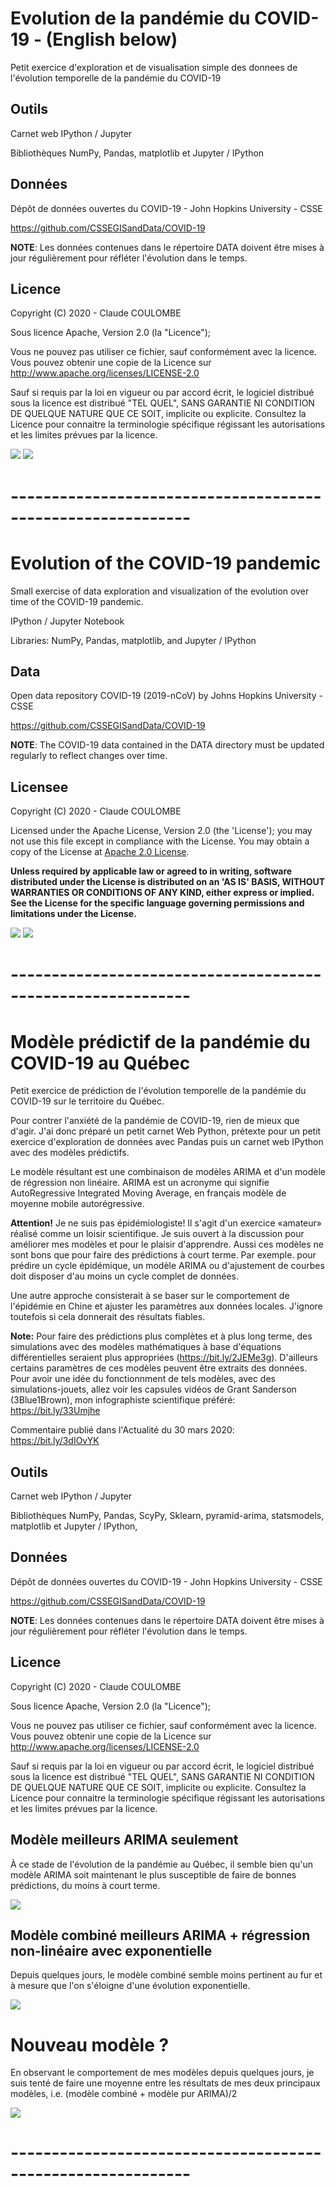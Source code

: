 # Evolution de la pandémie du COVID-19 - (English below)

Petit exercice d'exploration et de visualisation simple des donnees de l'évolution temporelle de la pandémie du COVID-19

## Outils

Carnet web IPython / Jupyter

Bibliothèques NumPy, Pandas, matplotlib et Jupyter / IPython

## Données

Dépôt de données ouvertes du COVID-19 - John Hopkins University - CSSE

https://github.com/CSSEGISandData/COVID-19

**NOTE**: Les données contenues dans le répertoire DATA doivent être mises à jour régulièrement pour réfléter l'évolution dans le temps.

## Licence

Copyright (C) 2020 - Claude COULOMBE

Sous licence Apache, Version 2.0 (la "Licence");

Vous ne pouvez pas utiliser ce fichier, sauf conformément avec la licence.
Vous pouvez obtenir une copie de la Licence sur
http://www.apache.org/licenses/LICENSE-2.0

Sauf si requis par la loi en vigueur ou par accord écrit, le logiciel distribué sous la licence est distribué "TEL QUEL", 
SANS GARANTIE NI CONDITION DE QUELQUE NATURE QUE CE SOIT, implicite ou explicite. Consultez la Licence pour connaitre
la terminologie spécifique régissant les autorisations et les limites prévues par la licence.

<img src="images/Evolution-COVID19-EchLog.png">

<img src="images/Evolution-COVID19-moins_Chine-EchNormale.png">


# ------------------------------------------------------------

# Evolution of the COVID-19 pandemic

Small exercise of data exploration and visualization of the evolution over time of the COVID-19 pandemic.

IPython / Jupyter Notebook

Libraries: NumPy, Pandas, matplotlib, and Jupyter / IPython

## Data

Open data repository COVID-19 (2019-nCoV) by Johns Hopkins University - CSSE

https://github.com/CSSEGISandData/COVID-19


**NOTE**: The COVID-19 data contained in the DATA directory must be updated regularly to reflect changes over time.

## Licensee

Copyright (C) 2020 - Claude COULOMBE

Licensed under the Apache License, Version 2.0 (the 'License');
you may not use this file except in compliance with the License.
You may obtain a copy of the License at [Apache 2.0 License](http://www.apache.org/licenses/LICENSE-2.0).

**Unless required by applicable law or agreed to in writing, software distributed under the License is distributed on 
an 'AS IS' BASIS, WITHOUT WARRANTIES OR CONDITIONS OF ANY KIND, either express or implied. 
See the License for the specific language governing permissions and limitations under the License.**

<img src="images/Evolution-COVID19-LogScale.png">

<img src="images/Evolution-COVID19-minus_China-StdScale.png">


# ------------------------------------------------------------        

# Modèle prédictif de la pandémie du COVID-19 au Québec

Petit exercice de prédiction de l'évolution temporelle de la pandémie du COVID-19 sur le territoire du Québec.

Pour contrer l'anxiété de la pandémie de COVID-19, rien de mieux que d'agir. J'ai donc préparé un petit carnet Web Python, prétexte pour un petit exercice d'exploration de données avec Pandas puis un carnet web IPython avec des modèles prédictifs. 

Le modèle résultant est une combinaison de modèles ARIMA et d'un modèle de régression non linéaire. ARIMA est un acronyme qui signifie AutoRegressive Integrated Moving Average, en français modèle de moyenne mobile autorégressive.

**Attention!** Je ne suis pas épidémiologiste! Il s'agit d'un exercice «amateur» réalisé comme un loisir scientifique. Je suis ouvert à la discussion pour améliorer mes modèles et pour le plaisir d'apprendre. Aussi ces modèles ne sont bons que pour faire des prédictions à court terme. Par exemple. pour prédire un cycle épidémique, un modèle ARIMA ou d'ajustement de courbes doit disposer d'au moins un cycle complet de données. 

Une autre approche consisterait à se baser sur le comportement de l'épidémie en Chine et ajuster les paramètres aux données locales. J'ignore toutefois si cela donnerait des résultats fiables. 

**Note:** Pour faire des prédictions plus complètes et à plus long terme, des simulations avec des modèles mathématiques à base d'équations différentielles seraient plus appropriées (https://bit.ly/2JEMe3g). D'ailleurs certains paramètres de ces modèles peuvent être extraits des données. Pour avoir une idée du fonctionnment de tels modèles, avec des simulations-jouets, allez voir les capsules vidéos de Grant Sanderson (3Blue1Brown), mon infographiste scientifique préféré: https://bit.ly/33Umjhe

Commentaire publié dans l'Actualité du 30 mars 2020: https://bit.ly/3dIOvYK

## Outils

Carnet web IPython / Jupyter

Bibliothèques NumPy, Pandas, ScyPy, Sklearn, pyramid-arima, statsmodels, matplotlib et Jupyter / IPython, 

## Données

Dépôt de données ouvertes du COVID-19 - John Hopkins University - CSSE

https://github.com/CSSEGISandData/COVID-19

**NOTE**: Les données contenues dans le répertoire DATA doivent être mises à jour régulièrement pour réfléter l'évolution dans le temps.

## Licence

Copyright (C) 2020 - Claude COULOMBE

Sous licence Apache, Version 2.0 (la "Licence");

Vous ne pouvez pas utiliser ce fichier, sauf conformément avec la licence.
Vous pouvez obtenir une copie de la Licence sur
http://www.apache.org/licenses/LICENSE-2.0

Sauf si requis par la loi en vigueur ou par accord écrit, le logiciel distribué sous la licence est distribué "TEL QUEL", SANS GARANTIE NI CONDITION DE QUELQUE NATURE QUE CE SOIT, implicite ou explicite. Consultez la Licence pour connaitre la terminologie spécifique régissant les autorisations et les limites prévues par la licence.

## Modèle meilleurs ARIMA seulement

À ce stade de l'évolution de la pandémie au Québec, il semble bien qu'un modèle ARIMA soit maintenant le plus susceptible de faire de bonnes prédictions, du moins à court terme.

<img src="images/Prediction-ARIMA_seul-COVID19-Quebec.png">

## Modèle combiné meilleurs ARIMA + régression non-linéaire avec exponentielle

Depuis quelques jours, le modèle combiné semble moins pertinent au fur et à mesure que l'on s'éloigne d'une évolution exponentielle.

<img src="images/Prediction-modele_combine-COVID19-Quebec.png">

# Nouveau modèle ?

En observant le comportement de mes modèles depuis quelques jours, je suis tenté de faire une moyenne entre les résultats de mes deux principaux modèles, i.e. (modèle combiné + modèle pur ARIMA)/2

<img src="images/Prediction-nouveau_modele-COVID19-Quebec.png">



# ------------------------------------------------------------        
